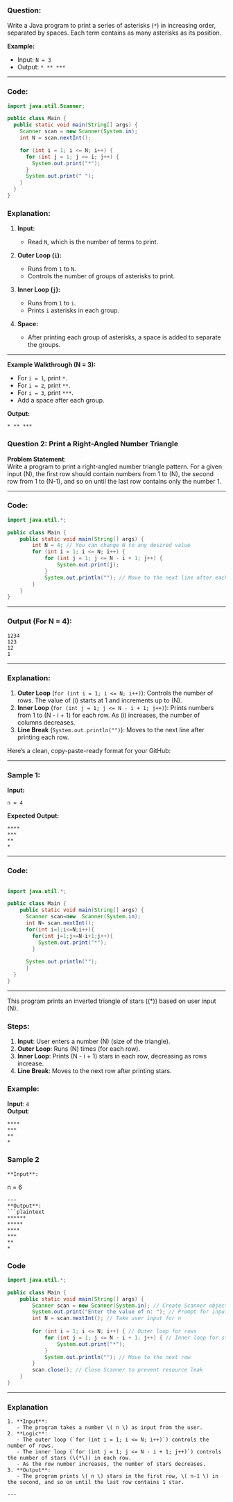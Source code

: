 
### Question:
Write a Java program to print a series of asterisks (`*`) in increasing order, separated by spaces. Each term contains as many asterisks as its position.  

**Example:**
- Input: `N = 3`  
- Output: `* ** ***`

---

### Code:
```java
import java.util.Scanner;

public class Main {
  public static void main(String[] args) {
    Scanner scan = new Scanner(System.in);
    int N = scan.nextInt();

    for (int i = 1; i <= N; i++) {
      for (int j = 1; j <= i; j++) {
        System.out.print("*");
      }
      System.out.print(" ");
    }
  }
}
```
### Explanation:

1. **Input:**  
   - Read `N`, which is the number of terms to print.

2. **Outer Loop (`i`):**  
   - Runs from `1` to `N`.  
   - Controls the number of groups of asterisks to print.

3. **Inner Loop (`j`):**  
   - Runs from `1` to `i`.  
   - Prints `i` asterisks in each group.

4. **Space:**  
   - After printing each group of asterisks, a space is added to separate the groups.

---

**Example Walkthrough (N = 3):**  
- For `i = 1`, print `*`.  
- For `i = 2`, print `**`.  
- For `i = 3`, print `***`.  
- Add a space after each group.  

**Output:**  
```
* ** ***
```


### Question 2: Print a Right-Angled Number Triangle

**Problem Statement**:  
Write a program to print a right-angled number triangle pattern. For a given input \(N\), the first row should contain numbers from 1 to \(N\), the second row from 1 to \(N-1\), and so on until the last row contains only the number 1.

---

### Code:
```java
import java.util.*;

public class Main {
    public static void main(String[] args) {
        int N = 4; // You can change N to any desired value
        for (int i = 1; i <= N; i++) {
            for (int j = 1; j <= N - i + 1; j++) {
                System.out.print(j);
            }
            System.out.println(""); // Move to the next line after each row
        }
    }
}
```

---

### Output (For N = 4):
```
1234
123
12
1
```

---

### Explanation:
1. **Outer Loop** (`for (int i = 1; i <= N; i++)`): Controls the number of rows. The value of \(i\) starts at 1 and increments up to \(N\).
2. **Inner Loop** (`for (int j = 1; j <= N - i + 1; j++)`): Prints numbers from 1 to \(N - i + 1\) for each row. As \(i\) increases, the number of columns decreases.
3. **Line Break** (`System.out.println("")`): Moves to the next line after printing each row.

Here’s a clean, copy-paste-ready format for your GitHub:

---

### Sample 1:

**Input:**
```plaintext
n = 4
```

**Expected Output:**
```plaintext
****
***
**
*
```

---

### Code:
```java

import java.util.*;

public class Main {
    public static void main(String[] args) {
      Scanner scan=new  Scanner(System.in);
      int N= scan.nextInt();
      for(int i=1;i<=N;i++){
        for(int j=1;j<=N-i+1;j++){
          System.out.print("*");
        }
      
      System.out.println("");
      }
  }
}
```

---

This program prints an inverted triangle of stars (\(*\)) based on user input \(N\).

### Steps:
1. **Input**: User enters a number \(N\) (size of the triangle).
2. **Outer Loop**: Runs \(N\) times (for each row).
3. **Inner Loop**: Prints \(N - i + 1\) stars in each row, decreasing as rows increase.
4. **Line Break**: Moves to the next row after printing stars.

### Example:
**Input**: `4`  
**Output**:
```plaintext
****
***
**
*
``` 


### Sample 2
```plaintext
**Input**:
```
n = 6
```
---
**Output**:
```plaintext
******
*****
****
***
**
*
```

### Code
```java
import java.util.*;

public class Main {
    public static void main(String[] args) {
        Scanner scan = new Scanner(System.in); // Create Scanner object for user input
        System.out.print("Enter the value of n: "); // Prompt for input
        int N = scan.nextInt(); // Take user input for n
        
        for (int i = 1; i <= N; i++) { // Outer loop for rows
            for (int j = 1; j <= N - i + 1; j++) { // Inner loop for stars
                System.out.print("*");
            }
            System.out.println(""); // Move to the next row
        }
        scan.close(); // Close Scanner to prevent resource leak
    }
}
```

---

### Explanation
```plaintext
1. **Input**:  
   - The program takes a number \( n \) as input from the user.
2. **Logic**:  
   - The outer loop (`for (int i = 1; i <= N; i++)`) controls the number of rows.  
   - The inner loop (`for (int j = 1; j <= N - i + 1; j++)`) controls the number of stars (\(*\)) in each row.  
   - As the row number increases, the number of stars decreases.
3. **Output**:  
   - The program prints \( n \) stars in the first row, \( n-1 \) in the second, and so on until the last row contains 1 star.

---


